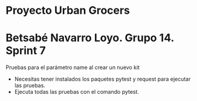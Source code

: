 # Proyecto Urban Grocers 
# Betsabé Navarro Loyo. Grupo 14. Sprint 7

Pruebas para el parámetro name al crear un nuevo kit
- Necesitas tener instalados los paquetes pytest y request para ejecutar las pruebas.
- Ejecuta todas las pruebas con el comando pytest.